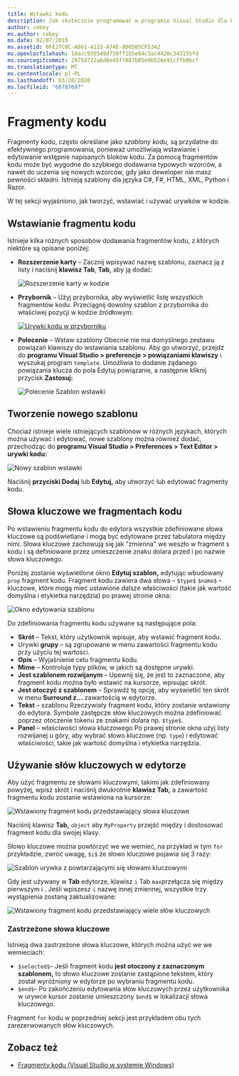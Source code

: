 ```yaml
---
title: Wstawki kodu
description: Jak skutecznie programować w programie Visual Studio dla komputerów Mac za pomocą urywków kodu
author: cobey
ms.author: cobey
ms.date: 02/07/2019
ms.assetid: 0FE27C0C-A861-4133-A74E-8D0505CF5342
ms.openlocfilehash: 1dacc935549d738ff1b5e84c3ac4420c343155fd
ms.sourcegitcommit: 2975d722a6d6e45f7887b05e9b526e91cffb0bcf
ms.translationtype: MT
ms.contentlocale: pl-PL
ms.lasthandoff: 03/20/2020
ms.locfileid: "68787697"
---
```

# <a name="code-snippets"></a>Fragmenty kodu

Fragmenty kodu, często określane jako _szablony kodu,_ są przydatne do efektywnego programowania, ponieważ umożliwiają wstawianie i edytowanie wstępnie napisanych bloków kodu. Za pomocą fragmentów kodu może być wygodne do szybkiego dodawania typowych wzorców, a nawet do uczenia się nowych wzorców, gdy jako deweloper nie masz pewności składni. Istnieją szablony dla języka C#, F#, HTML, XML, Python i Razor.

W tej sekcji wyjaśniono, jak tworzyć, wstawiać i używać urywków w kodzie.

## <a name="inserting-a-snippet"></a>Wstawianie fragmentu kodu

Istnieje kilka różnych sposobów dodawania fragmentów kodu, z których niektóre są opisane poniżej:

- **Rozszerzenie karty** &ndash; Zacznij wpisywać nazwę szablonu, zaznacz ją z listy i naciśnij **klawisz Tab**, **Tab,** aby ją dodać:

  ![Rozszerzenie karty w kodzie](media/source-editor-image13.png)

- **Przybornik** &ndash; Użyj przybornika, aby wyświetlić listę wszystkich fragmentów kodu. Przeciągnij dowolny szablon z przybornika do właściwej pozycji w kodzie źródłowym:

  [![Urywki kodu w przyborniku](media/source-editor-image14-sml.png)](media/source-editor-image14.png#lightbox)

- **Polecenie** &ndash; Wstaw szablony Obecnie nie ma domyślnego zestawu powiązań klawiszy do wstawiania szablonu. Aby go utworzyć, przejdź do **programu Visual Studio > preferencje > powiązaniami klawiszy** i wyszukaj program `template`. Umożliwia to dodanie żądanego powiązania klucza do pola Edytuj powiązanie, a następnie kliknij przycisk **Zastosuj:**

  ![Polecenie Szablon wstawki](media/source-editor-image15.png)

## <a name="creating-a-new-template"></a>Tworzenie nowego szablonu

Chociaż istnieje wiele istniejących szablonów w różnych językach, których można używać i edytować, nowe szablony można również dodać, przechodząc do **programu Visual Studio > Preferences > Text Editor > urywki kodu:**

![Nowy szablon wstawki](media/source-editor-image12.png)

Naciśnij **przyciski Dodaj** lub **Edytuj,** aby utworzyć lub edytować fragmenty kodu.

## <a name="keywords-in-code-snippets"></a>Słowa kluczowe we fragmentach kodu

Po wstawieniu fragmentu kodu do edytora wszystkie zdefiniowane słowa kluczowe są podświetlane i mogą być edytowane przez tabulatora między nimi. Słowa kluczowe zachowują się jak "zmienna" we weszło w fragment `$` kodu i są definiowane przez umieszczenie znaku dolara przed i po nazwie słowa kluczowego. 

Poniżej zostanie wyświetlone okno **Edytuj szablon,** edytując wbudowany `prop` fragment kodu. Fragment kodu zawiera dwa słowa &ndash; `$type$` `$name$` &ndash; kluczowe, które mogą mieć ustawione dalsze właściwości (takie jak wartość domyślna i etykietka narzędzia) po prawej stronie okna:

![Okno edytowania szablonu](media/source-editor-image12z.png)

Do zdefiniowania fragmentu kodu używane są następujące pola:

- **Skrót** &ndash; Tekst, który użytkownik wpisuje, aby wstawić fragment kodu.
- Urywki **grupy** &ndash; są zgrupowane w menu zawartości fragmentu kodu przy użyciu tej wartości.
- **Opis** &ndash; Wyjaśnienie celu fragmentu kodu.
- **Mime** &ndash; Kontroluje typy plików, w jakich są dostępne urywki.
- **Jest szablonem rozwijanym** &ndash; Upewnij się, że jest to zaznaczone, aby fragment kodu można było wstawić na kursorze, wpisując skrót.
- **Jest otoczyć z szablonem** &ndash; Sprawdź tę opcję, aby wyświetlić ten skrót w menu **Surround z...** zawartością w edytorze.
- **Tekst** &ndash; szablonu Rzeczywisty fragment kodu, który zostanie wstawiony do edytora. Symbole zastępcze słów kluczowych można zdefiniować poprzez otoczenie tokenu ze znakami dolara np. `$type$`.
- **Panel** &ndash; właściwości słowa kluczowego Po prawej stronie okna użyj listy rozwijanej u góry, aby wybrać słowo kluczowe (np. `type`) i edytować właściwości, takie jak wartość domyślna i etykietka narzędzia.

## <a name="using-keywords-in-the-editor"></a>Używanie słów kluczowych w edytorze

Aby użyć fragmentu ze słowami kluczowymi, takimi jak zdefiniowany powyżej, wpisz skrót i naciśnij dwukrotnie **klawisz Tab,** a zawartość fragmentu kodu zostanie wstawiona na kursorze:

![Wstawiony fragment kodu przedstawiający słowa kluczowe](media/source-editor-image12a.png)

Naciśnij klawisz **Tab,** `object` aby `MyProperty` przejść między i dostosować fragment kodu dla swojej klasy.

Słowo kluczowe można powtórzyć we we wemieć, na przykład w tym `for` przykładzie, zwróć uwagę, `$i$` że słowo kluczowe pojawia się 3 razy:

![Szablon urywka z powtarzającymi się słowami kluczowymi](media/source-editor-image12b.png)

Gdy jest używany w **Tab** edytorze, klawisz `i` Tab `max`przełącza się między pierwszym i . Jeśli wpiszesz `i` nazwę innej zmiennej, wszystkie trzy wystąpienia zostaną zaktualizowane:

![Wstawiony fragment kodu przedstawiający wiele słów kluczowych](media/source-editor-image12c.png)

### <a name="reserved-keywords"></a>Zastrzeżone słowa kluczowe

Istnieją dwa zastrzeżone słowa kluczowe, których można użyć we we wemieciach:

- `$selected$`&ndash; Jeśli fragment kodu **jest otoczony z zaznaczonym szablonem,** to słowo kluczowe zostanie zastąpione tekstem, który został wyróżniony w edytorze po wybraniu fragmentu kodu.
- `$end$`&ndash; Po zakończeniu edytowania słów kluczowych przez użytkownika w urywce kursor zostanie umieszczony `$end$` w lokalizacji słowa kluczowego.

Fragment `for` kodu w poprzedniej sekcji jest przykładem obu tych zarezerwowanych słów kluczowych.

## <a name="see-also"></a>Zobacz też

- [Fragmenty kodu (Visual Studio w systemie Windows)](/visualstudio/ide/code-snippets)
